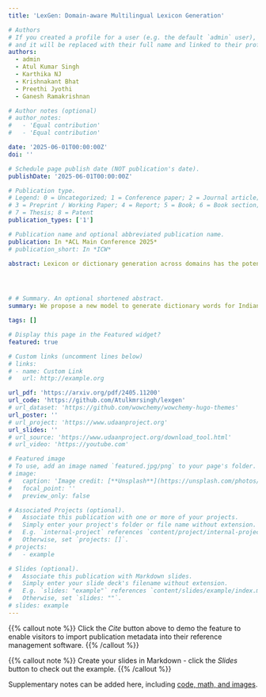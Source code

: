 ```yaml
---
title: 'LexGen: Domain-aware Multilingual Lexicon Generation'

# Authors
# If you created a profile for a user (e.g. the default `admin` user), write the username (folder name) here
# and it will be replaced with their full name and linked to their profile.
authors:
  - admin
  - Atul Kumar Singh
  - Karthika NJ
  - Krishnakant Bhat
  - Preethi Jyothi
  - Ganesh Ramakrishnan

# Author notes (optional)
# author_notes:
#   - 'Equal contribution'
#   - 'Equal contribution'

date: '2025-06-01T00:00:00Z'
doi: ''

# Schedule page publish date (NOT publication's date).
publishDate: '2025-06-01T00:00:00Z'

# Publication type.
# Legend: 0 = Uncategorized; 1 = Conference paper; 2 = Journal article;
# 3 = Preprint / Working Paper; 4 = Report; 5 = Book; 6 = Book section;
# 7 = Thesis; 8 = Patent
publication_types: ['1']

# Publication name and optional abbreviated publication name.
publication: In *ACL Main Conference 2025*
# publication_short: In *ICW*

abstract: Lexicon or dictionary generation across domains has the potential for societal impact, as it can potentially enhance information accessibility for a diverse user base while preserving language identity. Prior work in the field primarily focuses on bilingual lexical induction, which deals with word alignments using mapping or corpora-based approaches. However, these approaches do not cater to domain-specific lexicon generation that consists of domain-specific terminology. This task becomes particularly important in specialized medical, engineering, and other technical domains, owing to the highly infrequent usage of the terms and scarcity of data involving domain-specific terms especially for low/mid-resource languages. In this paper, we propose a new model to generate dictionary words for  Indian languages in the multi-domain setting. Our model consists of domain-specific and domain-generic layers that encode information, and these layers are invoked via a learnable routing technique. We also release a new benchmark dataset consisting of >75K translation pairs across 6 Indian languages spanning 8 diverse domains. We conduct both zero-shot and few-shot experiments across multiple domains to show the efficacy of our proposed model in generalizing to unseen domains and unseen languages. Additionally, we also perform a post-hoc human evaluation on unseen languages.




# # Summary. An optional shortened abstract.
summary: We propose a new model to generate dictionary words for Indian languages in the multi-domain setting. Our model consists of domain-specific and domain-generic layers that encode information, and these layers are invoked via a learnable routing technique. 

tags: []

# Display this page in the Featured widget?
featured: true

# Custom links (uncomment lines below)
# links:
# - name: Custom Link
#   url: http://example.org

url_pdf: 'https://arxiv.org/pdf/2405.11200'
url_code: 'https://github.com/Atulkmrsingh/lexgen'
# url_dataset: 'https://github.com/wowchemy/wowchemy-hugo-themes'
url_poster: ''
# url_project: 'https://www.udaanproject.org'
url_slides: ''
# url_source: 'https://www.udaanproject.org/download_tool.html'
# url_video: 'https://youtube.com'

# Featured image
# To use, add an image named `featured.jpg/png` to your page's folder.
# image:
#   caption: 'Image credit: [**Unsplash**](https://unsplash.com/photos/pLCdAaMFLTE)'
#   focal_point: ''
#   preview_only: false

# Associated Projects (optional).
#   Associate this publication with one or more of your projects.
#   Simply enter your project's folder or file name without extension.
#   E.g. `internal-project` references `content/project/internal-project/index.md`.
#   Otherwise, set `projects: []`.
# projects:
#   - example

# Slides (optional).
#   Associate this publication with Markdown slides.
#   Simply enter your slide deck's filename without extension.
#   E.g. `slides: "example"` references `content/slides/example/index.md`.
#   Otherwise, set `slides: ""`.
# slides: example
---
```



{{% callout note %}}
Click the _Cite_ button above to demo the feature to enable visitors to import publication metadata into their reference management software.
{{% /callout %}}

{{% callout note %}}
Create your slides in Markdown - click the _Slides_ button to check out the example.
{{% /callout %}}

Supplementary notes can be added here, including [code, math, and images](https://wowchemy.com/docs/writing-markdown-latex/).


